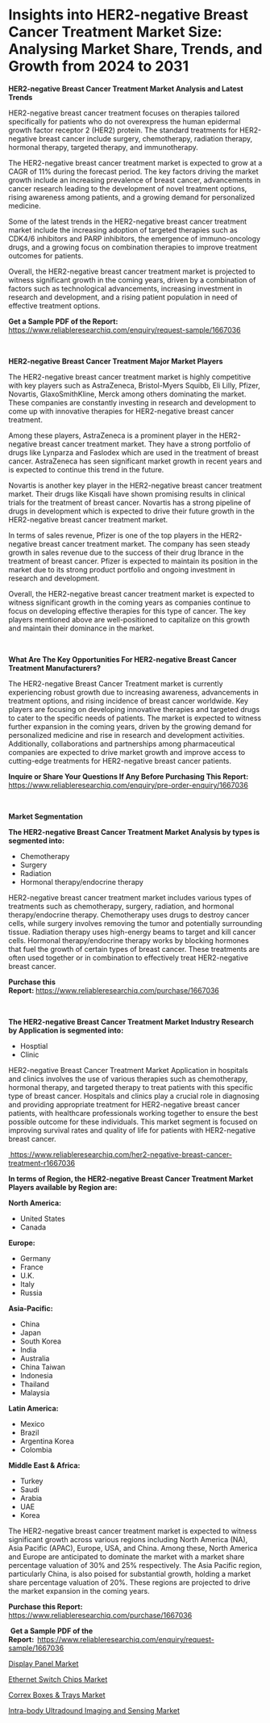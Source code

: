 <p><h1>Insights into HER2-negative Breast Cancer Treatment Market Size: Analysing Market Share, Trends, and Growth from 2024 to 2031</h1></p><p><strong>HER2-negative Breast Cancer Treatment Market Analysis and Latest Trends</strong></p>
<p><p>HER2-negative breast cancer treatment focuses on therapies tailored specifically for patients who do not overexpress the human epidermal growth factor receptor 2 (HER2) protein. The standard treatments for HER2-negative breast cancer include surgery, chemotherapy, radiation therapy, hormonal therapy, targeted therapy, and immunotherapy.</p><p>The HER2-negative breast cancer treatment market is expected to grow at a CAGR of 11% during the forecast period. The key factors driving the market growth include an increasing prevalence of breast cancer, advancements in cancer research leading to the development of novel treatment options, rising awareness among patients, and a growing demand for personalized medicine.</p><p>Some of the latest trends in the HER2-negative breast cancer treatment market include the increasing adoption of targeted therapies such as CDK4/6 inhibitors and PARP inhibitors, the emergence of immuno-oncology drugs, and a growing focus on combination therapies to improve treatment outcomes for patients.</p><p>Overall, the HER2-negative breast cancer treatment market is projected to witness significant growth in the coming years, driven by a combination of factors such as technological advancements, increasing investment in research and development, and a rising patient population in need of effective treatment options.</p></p>
<p><strong>Get a Sample PDF of the Report:&nbsp;</strong> <a href="https://www.reliableresearchiq.com/enquiry/request-sample/1667036">https://www.reliableresearchiq.com/enquiry/request-sample/1667036</a></p>
<p>&nbsp;</p>
<p><strong>HER2-negative Breast Cancer Treatment Major Market Players</strong></p>
<p><p>The HER2-negative breast cancer treatment market is highly competitive with key players such as AstraZeneca, Bristol-Myers Squibb, Eli Lilly, Pfizer, Novartis, GlaxoSmithKline, Merck among others dominating the market. These companies are constantly investing in research and development to come up with innovative therapies for HER2-negative breast cancer treatment.</p><p>Among these players, AstraZeneca is a prominent player in the HER2-negative breast cancer treatment market. They have a strong portfolio of drugs like Lynparza and Faslodex which are used in the treatment of breast cancer. AstraZeneca has seen significant market growth in recent years and is expected to continue this trend in the future.</p><p>Novartis is another key player in the HER2-negative breast cancer treatment market. Their drugs like Kisqali have shown promising results in clinical trials for the treatment of breast cancer. Novartis has a strong pipeline of drugs in development which is expected to drive their future growth in the HER2-negative breast cancer treatment market.</p><p>In terms of sales revenue, Pfizer is one of the top players in the HER2-negative breast cancer treatment market. The company has seen steady growth in sales revenue due to the success of their drug Ibrance in the treatment of breast cancer. Pfizer is expected to maintain its position in the market due to its strong product portfolio and ongoing investment in research and development.</p><p>Overall, the HER2-negative breast cancer treatment market is expected to witness significant growth in the coming years as companies continue to focus on developing effective therapies for this type of cancer. The key players mentioned above are well-positioned to capitalize on this growth and maintain their dominance in the market.</p></p>
<p>&nbsp;</p>
<p><strong>What Are The Key Opportunities For HER2-negative Breast Cancer Treatment Manufacturers?</strong></p>
<p><p>The HER2-negative Breast Cancer Treatment market is currently experiencing robust growth due to increasing awareness, advancements in treatment options, and rising incidence of breast cancer worldwide. Key players are focusing on developing innovative therapies and targeted drugs to cater to the specific needs of patients. The market is expected to witness further expansion in the coming years, driven by the growing demand for personalized medicine and rise in research and development activities. Additionally, collaborations and partnerships among pharmaceutical companies are expected to drive market growth and improve access to cutting-edge treatments for HER2-negative breast cancer patients.</p></p>
<p><strong>Inquire or Share Your Questions If Any Before Purchasing This Report:</strong> <a href="https://www.reliableresearchiq.com/enquiry/pre-order-enquiry/1667036">https://www.reliableresearchiq.com/enquiry/pre-order-enquiry/1667036</a></p>
<p>&nbsp;</p>
<p><strong>Market Segmentation</strong></p>
<p><strong>The HER2-negative Breast Cancer Treatment Market Analysis by types is segmented into:</strong></p>
<p><ul><li>Chemotherapy</li><li>Surgery</li><li>Radiation</li><li>Hormonal therapy/endocrine therapy</li></ul></p>
<p><p>HER2-negative breast cancer treatment market includes various types of treatments such as chemotherapy, surgery, radiation, and hormonal therapy/endocrine therapy. Chemotherapy uses drugs to destroy cancer cells, while surgery involves removing the tumor and potentially surrounding tissue. Radiation therapy uses high-energy beams to target and kill cancer cells. Hormonal therapy/endocrine therapy works by blocking hormones that fuel the growth of certain types of breast cancer. These treatments are often used together or in combination to effectively treat HER2-negative breast cancer.</p></p>
<p><strong>Purchase this Report:&nbsp;</strong><a href="https://www.reliableresearchiq.com/purchase/1667036">https://www.reliableresearchiq.com/purchase/1667036</a></p>
<p>&nbsp;</p>
<p><strong>The HER2-negative Breast Cancer Treatment Market Industry Research by Application is segmented into:</strong></p>
<p><ul><li>Hosptial</li><li>Clinic</li></ul></p>
<p><p>HER2-negative Breast Cancer Treatment Market Application in hospitals and clinics involves the use of various therapies such as chemotherapy, hormonal therapy, and targeted therapy to treat patients with this specific type of breast cancer. Hospitals and clinics play a crucial role in diagnosing and providing appropriate treatment for HER2-negative breast cancer patients, with healthcare professionals working together to ensure the best possible outcome for these individuals. This market segment is focused on improving survival rates and quality of life for patients with HER2-negative breast cancer.</p></p>
<p><a href="https://www.reliableresearchiq.com/her2-negative-breast-cancer-treatment-r1667036">&nbsp;https://www.reliableresearchiq.com/her2-negative-breast-cancer-treatment-r1667036</a></p>
<p><strong>In terms of Region, the HER2-negative Breast Cancer Treatment Market Players available by Region are:</strong></p>
<p>
    <p> <strong> North America: </strong>
        <ul>
            <li>United States</li>
            <li>Canada</li>
        </ul>
        </p> 
    <p> <strong> Europe: </strong>
        <ul>
            <li>Germany</li>
            <li>France</li>
            <li>U.K.</li>
            <li>Italy</li>
            <li>Russia</li>
        </ul>
        </p> 
    <p> <strong> Asia-Pacific: </strong>
        <ul>
            <li>China</li>
            <li>Japan</li>
            <li>South Korea</li>
            <li>India</li>
            <li>Australia</li>
            <li>China Taiwan</li>
            <li>Indonesia</li>
            <li>Thailand</li>
            <li>Malaysia</li>
        </ul>
        </p> 
    <p> <strong> Latin America: </strong>
        <ul>
            <li>Mexico</li>
            <li>Brazil</li>
            <li>Argentina Korea</li>
            <li>Colombia</li>
        </ul>
        </p> 
    <p> <strong> Middle East & Africa: </strong>
        <ul>
            <li>Turkey</li>
            <li>Saudi</li>
            <li>Arabia</li>
            <li>UAE</li>
            <li>Korea</li>
        </ul>
    </p>
    </p>
<p><p>The HER2-negative breast cancer treatment market is expected to witness significant growth across various regions including North America (NA), Asia Pacific (APAC), Europe, USA, and China. Among these, North America and Europe are anticipated to dominate the market with a market share percentage valuation of 30% and 25% respectively. The Asia Pacific region, particularly China, is also poised for substantial growth, holding a market share percentage valuation of 20%. These regions are projected to drive the market expansion in the coming years.</p></p>
<p><strong>Purchase this Report: </strong><a href="https://www.reliableresearchiq.com/purchase/1667036">https://www.reliableresearchiq.com/purchase/1667036</a></p>
<p>&nbsp;<strong>Get a Sample PDF of the Report:&nbsp;&nbsp;</strong><a href="https://www.reliableresearchiq.com/enquiry/request-sample/1667036">https://www.reliableresearchiq.com/enquiry/request-sample/1667036</a></p>
<p><strong></strong></p>
<p><p><a href="https://medium.com/@raap8632472024/global-display-panel-market-by-product-type-by-application-by-region-and-companies-industry-571953eea247">Display Panel Market</a></p><p><a href="https://medium.com/@sagorhossaincs33_80453/ethernet-switch-chips-market-size-is-growing-at-cagr-of-8-3-14a64fdc8757">Ethernet Switch Chips Market</a></p><p><a href="https://medium.com/@faith.reidt5556/correx-boxes-trays-market-a-global-and-regional-analysis-2024-2031-da207ee7a4df">Correx Boxes & Trays Market</a></p><p><a href="https://github.com/goodweq44/Market-Research-Report-List-1/blob/main/intra-body-ultradound-imaging-and-sensing-market.md">Intra-body Ultradound Imaging and Sensing Market</a></p></p>